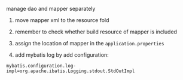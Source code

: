 manage dao and mapper separately 
1. move mapper xml to the resource fold  
2. remember to check whether build resource of mapper is included 
3. assign the location of mapper in the `application.properties`  


4. add mybatis log by add configuration:  
```
mybatis.configuration.log-impl=org.apache.ibatis.Logging.stdout.StdOutImpl
```


